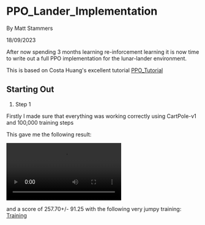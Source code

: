 # PPO_Lander_Implementation

By Matt Stammers

18/09/2023

After now spending 3 months learning re-inforcement learning it is now time to write out a full PPO implementation for the lunar-lander environment. 

This is based on Costa Huang's excellent tutorial [PPO_Tutorial](youtube.com/watch?v=MEt6rrxH8W4)

## Starting Out
1. Step 1

Firstly I made sure that everything was working correctly using CartPole-v1 and 100,000 training steps

This gave me the following result:

<video src="https://github.com/MattStammers/PPO_Lander_Implementation/blob/main/videos/CartPole-v1__ppo__1__1695047933/rl-video-episode-8.mp4" controls title="Title"></video>

and a score of 257.70+/- 91.25 with the following very jumpy training: [Training](images/CartPole-v1.JPG)

